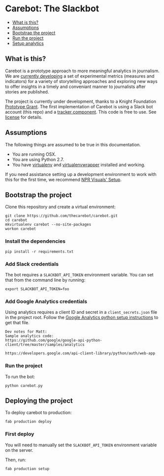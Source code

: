 # Carebot: The Slackbot

* [What is this?](#what-is-this)
* [Assumptions](#assumptions)
* [Bootstrap the project](#bootstrap-the-project)
* [Run the project](#run-the-project)
* [Setup analytics](#setup-analytics)

## What is this?

Carebot is a prototype approach to more meaningful analytics in journalism. We are [currently developing](https://github.com/thecarebot/carebot/wiki) a set of experimental metrics (measures and indicators) for a variety of storytelling approaches and exploring new ways to offer insights in a timely and conveniant manner to journalists after stories are published.

The project is currently under development, thanks to a Knight Foundation [Prototype Grant](http://www.knightfoundation.org/grants/201551645/). The first implementation of Carebot is using a Slack bot account (this repo) and a [tracker component](https://github.com/thecarebot/carebot-tracker). This code is free to use. See [license](https://github.com/thecarebot/carebot/blob/master/LICENSE.md) for details.

## Assumptions

The following things are assumed to be true in this documentation.

* You are running OSX.
* You are using Python 2.7.
* You have [virtualenv](https://pypi.python.org/pypi/virtualenv) and [virtualenvwrapper](https://pypi.python.org/pypi/virtualenvwrapper) installed and working.

If you need assistance setting up a development environment to work with this for the first time, we recommend [NPR Visuals' Setup](http://blog.apps.npr.org/2013/06/06/how-to-setup-a-developers-environment.html).

## Bootstrap the project

Clone this repository and create a virtual environment:
```
git clone https://github.com/thecarebot/carebot.git
cd carebot
mkvirtualenv carebot --no-site-packages
workon carebot
```

### Install the dependencies

```
pip install -r requirements.txt
```

### Add Slack credentials

The bot requires a `SLACKBOT_API_TOKEN` environment variable.
You can set that from the command line by running:

```
export SLACKBOT_API_TOKEN=foo
```

### Add Google Analytics credentials

Using analytics requires a client ID and secret in a `client_secrets.json` file in the project root. Follow the [Google Analytics python setup instructions](https://developers.google.com/analytics/devguides/reporting/core/v3/quickstart/installed-py#enable) to get that file.

```
Dev notes for Matt:
Sample analytics code:
https://github.com/google/google-api-python-client/tree/master/samples/analytics

https://developers.google.com/api-client-library/python/auth/web-app
```

### Run the project

To run the bot:

```
python carebot.py
```


## Deploying the project

To deploy carebot to production:

```
fab production deploy
```

### First deploy

You will need to manually set the `SLACKBOT_API_TOKEN` environment variable on the server.

Then, run:

```
fab production setup
```
